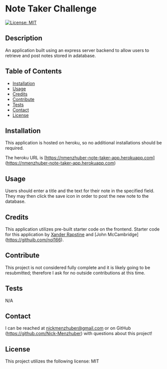 # Note Taker Challenge
  

[![License: MIT](https://img.shields.io/badge/License-MIT-blue.svg)](https://opensource.org/licenses/MIT)
 
## Description 

An application built using an express server backend to allow users to retrieve and post notes stored in adatabase.



## Table of Contents
* [Installation](#installation)
* [Usage](#usage)
* [Credits](#credits)
* [Contribute](#contribute)
* [Tests](#tests)
* [Contact](#contact)
* [License](#license)

## Installation 

This application is hosted on heroku, so no additional installations should be required. 

The heroku URL is [https://nmenzhuber-note-taker-app.herokuapp.com] (https://nmenzhuber-note-taker-app.herokuapp.com)



## Usage 

Users should enter a title and the text for their note in the specified field. They may then click the save icon in order to post the new note to the database. 



## Credits 



This application utilizes pre-built starter code on the frontend. Starter code for this application by [Xander Rapstine](https://github.com/Xandromus) and [John McCambridge] (https://githuib.com/nol166). 



## Contribute 

This project is not considered fully complete and it is likely going to be resubmitted; therefore I ask for no outside contributions at this time. 



## Tests 

N/A 



## Contact
I can be reached at nickmenzhuber@gmail.com or on GitHub (https://github.com/Nick-Menzhuber) with questions about this project!

## License 

This project utilizes the following license: MIT